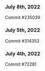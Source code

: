 ### July 8th, 2022

Commit #235039

### July 5th, 2022

Commit #314353


### July 4th, 2022

Commit #72281
